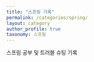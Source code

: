 ```yaml
---
title: "스프링 기록"
permalink: /categories/spring/
layout: category
author_profile: true
taxonomy: 스프링
---
```


스프링 공부 및 트러블 슈팅 기록